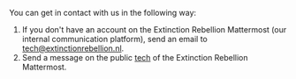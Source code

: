 You can get in contact with us in the following way:

1. If you don't have an account on the Extinction Rebellion Mattermost (our internal communication platform), send an email to [tech@extinctionrebellion.nl](mailto:tech@extinctionrebellion.nl). 
2. Send a message on the public [tech](https://organise.earth/xr-netherlands/channels/tech) of the Extinction Rebellion Mattermost.
